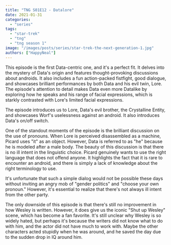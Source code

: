 ```yaml
---
title: "TNG S01E12 - Datalore"
date: 2021-01-31
categories:
  - "series"
tags:
  - "star-trek"
  - "tng"
  - "tng season 1"
image: "/images/posts/series/star-trek-the-next-generation-1.jpg"
authors: ["HappyNeal"]
---
```


This episode is the first Data-centric one, and it's a perfect fit. It delves into the mystery of Data's origin and features thought-provoking discussions about androids. It also includes a fun action-packed fistfight, good dialogue, and showcases brilliant performances by both Data and his evil twin, Lore. The episode's attention to detail makes Data even more Datalike by exploring how he speaks and his range of facial expressions, which is starkly contrasted with Lore's limited facial expressions.

The episode introduces us to Lore, Data's evil brother, the Crystalline Entity, and showcases Worf's uselessness against an android. It also introduces Data's on/off switch.

One of the standout moments of the episode is the brilliant discussion on the use of pronouns. When Lore is perceived disassembled as a machine, Picard uses "it" as an object. However, Data is referred to as "he" because he is modeled after a male body. The beauty of this discussion is that there is no ill intent in the linguistic choice. Picard genuinely wants to use the right language that does not offend anyone. It highlights the fact that it is rare to encounter an android, and there is simply a lack of knowledge about the right terminology to use.

It's unfortunate that such a simple dialog would not be possible these days without inviting an angry mob of "gender politics" and "choose your own pronoun." However, it's essential to realize that there's not always ill intent from the other party.

The only downside of this episode is that there's still no improvement in how Wesley is written. However, it does give us the iconic "Shut up Wesley" scene, which has become a fan favorite. It's still unclear why Wesley is so widely hated, but perhaps it's because the writers did not know what to do with him, and the actor did not have much to work with. Maybe the other characters acted stupidly when he was around, and he saved the day due to the sudden drop in IQ around him.
